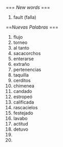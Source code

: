 === *New words* ===

1. fault (falla)

==*Nuevas Palabras* ===

1. flujo
2. torneo
3. al tanto
4. sacacorchos
5. enterarse
6. extraño
7. pertenencias
8. taquilla
9. cerditos
10. chimenea
11. candado
12. estropeó
13. calificada
14. rascacielos
15. festejado
16. lavabo
17. actitud
18. detuvo
19. 
20.  
